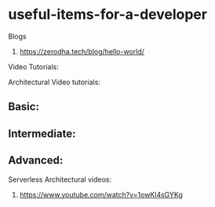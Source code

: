 # useful-items-for-a-developer

Blogs
1. https://zerodha.tech/blog/hello-world/

Video Tutorials:

Architectural Video tutorials:
## Basic: 
## Intermediate: 
## Advanced:
Serverless Architectural videos:
1. https://www.youtube.com/watch?v=1owKl4sGYKg
